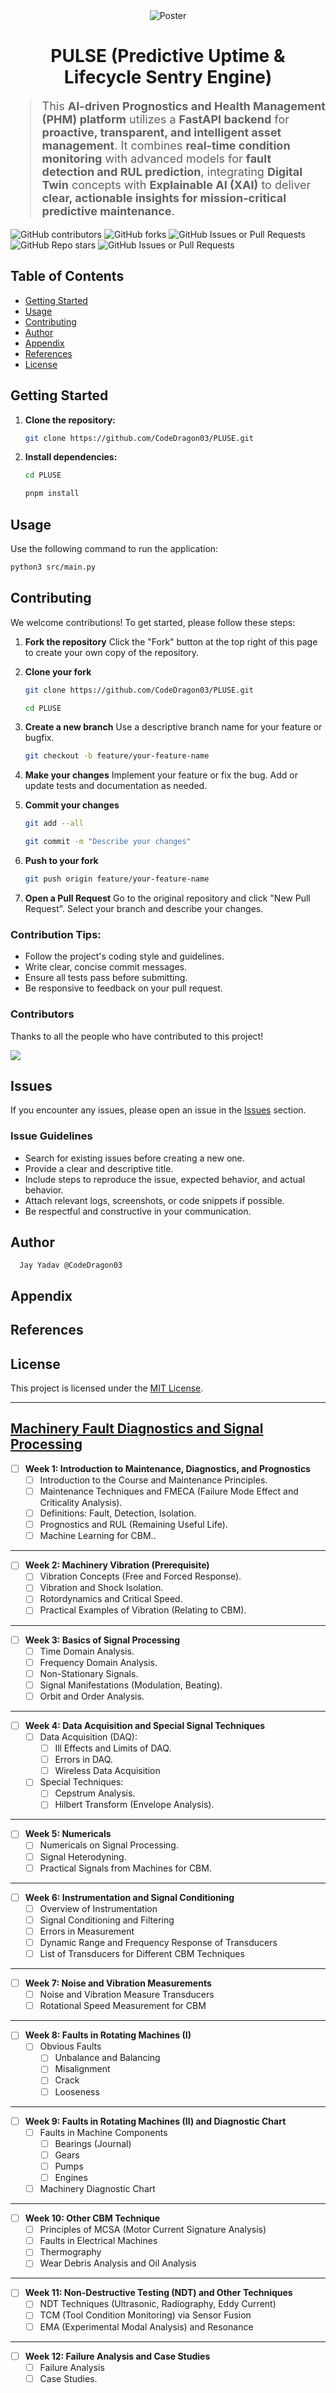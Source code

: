 <div align="center">
<img src="./Poster.jpeg" alt="Poster" />
</div>

<h1 align="center">PULSE (Predictive Uptime & Lifecycle Sentry Engine)</h1>

<blockquote style="font-size:18px;">
  
This <strong>AI-driven Prognostics and Health Management (PHM) platform</strong> utilizes a <strong>FastAPI backend</strong> for <strong>proactive, transparent, and intelligent asset management</strong>. It combines <strong>real-time condition monitoring</strong> with advanced models for <strong>fault detection and RUL prediction</strong>, integrating <strong>Digital Twin</strong> concepts with 
<strong>Explainable AI (XAI)</strong> to deliver <strong>clear, actionable insights for mission-critical predictive maintenance</strong>.

</blockquote>

<div>
    <img src="https://img.shields.io/github/contributors/CodeDragon03/PLUSE?style=for-the-badge&logo=github&color=green" alt="GitHub contributors" />
    <img src="https://img.shields.io/github/forks/CodeDragon03/PLUSE?style=for-the-badge&logo=github&color=green" alt="GitHub forks" />
    <img alt="GitHub Issues or Pull Requests" src="https://img.shields.io/github/issues-pr/CodeDragon03/PLUSE?style=for-the-badge&logo=github&color=green">
    <img src="https://img.shields.io/github/stars/CodeDragon03/PLUSE?style=for-the-badge&logo=github&color=green" alt="GitHub Repo stars" />
    <img src="https://img.shields.io/github/issues/CodeDragon03/PLUSE?style=for-the-badge&logo=github&color=green" alt="GitHub Issues or Pull Requests" />
</div>

## Table of Contents

- [Getting Started](#getting-started)
- [Usage](#usage)
- [Contributing](#contributing)
- [Author](#author)
- [Appendix](#appendix)
- [References](#references)
- [License](#license)

## Getting Started

1.  **Clone the repository:**

    ```bash
    git clone https://github.com/CodeDragon03/PLUSE.git
    ```

2.  **Install dependencies:**

    ```bash
    cd PLUSE

    pnpm install
    ```

## Usage

Use the following command to run the application:

```bash
python3 src/main.py
```

## Contributing

We welcome contributions\! To get started, please follow these steps:

1.  **Fork the repository** Click the "Fork" button at the top right of this
    page to create your own copy of the repository.

2.  **Clone your fork**

    ```bash
    git clone https://github.com/CodeDragon03/PLUSE.git

    cd PLUSE
    ```

3.  **Create a new branch** Use a descriptive branch name for your feature or
    bugfix.

    ```bash
    git checkout -b feature/your-feature-name
    ```

4.  **Make your changes** Implement your feature or fix the bug. Add or update
    tests and documentation as needed.

5.  **Commit your changes**

    ```bash
    git add --all

    git commit -m "Describe your changes"
    ```

6.  **Push to your fork**

    ```bash
    git push origin feature/your-feature-name
    ```

7.  **Open a Pull Request** Go to the original repository and click "New Pull
    Request". Select your branch and describe your changes.

### Contribution Tips:

- Follow the project's coding style and guidelines.
- Write clear, concise commit messages.
- Ensure all tests pass before submitting.
- Be responsive to feedback on your pull request.

### Contributors

Thanks to all the people who have contributed to this project!

<div align="start">
    <a href="https://github.com/CodeDragon03/PLUSE/graphs/contributors">
        <img src="https://contrib.rocks/image?repo=CodeDragon03/PLUSE"/>
    </a>
</div>

## Issues

If you encounter any issues, please open an issue in the
[Issues](https://github.com/CodeDragon03/PLUSE/issues) section.

### Issue Guidelines

- Search for existing issues before creating a new one.
- Provide a clear and descriptive title.
- Include steps to reproduce the issue, expected behavior, and actual behavior.
- Attach relevant logs, screenshots, or code snippets if possible.
- Be respectful and constructive in your communication.

## Author

      Jay Yadav @CodeDragon03

## Appendix

## References

## License

This project is licensed under the
[MIT License](./LICENSE).

---

## [Machinery Fault Diagnostics and Signal Processing](https://nptel.ac.in/courses/112105232)

- [ ]  **Week 1: Introduction to Maintenance, Diagnostics, and Prognostics**
    - [ ]  Introduction to the Course and Maintenance Principles.
    - [ ]  Maintenance Techniques and FMECA (Failure Mode Effect and Criticality Analysis).
    - [ ]  Definitions: Fault, Detection, Isolation.
    - [ ]  Prognostics and RUL (Remaining Useful Life).
    - [ ]  Machine Learning for CBM..

---

- [ ]  **Week 2: Machinery Vibration (Prerequisite)**
    - [ ]  Vibration Concepts (Free and Forced Response).
    - [ ]  Vibration and Shock Isolation.
    - [ ]  Rotordynamics and Critical Speed.
    - [ ]  Practical Examples of Vibration (Relating to CBM).

---

- [ ]  **Week 3: Basics of Signal Processing**
    - [ ]  Time Domain Analysis.
    - [ ]  Frequency Domain Analysis.
    - [ ]  Non-Stationary Signals.
    - [ ]  Signal Manifestations (Modulation, Beating).
    - [ ]  Orbit and Order Analysis.

---

- [ ]  **Week 4: Data Acquisition and Special Signal Techniques**
    - [ ]  Data Acquisition (DAQ):
        - [ ]  Ill Effects and Limits of DAQ.
        - [ ]  Errors in DAQ.
        - [ ]  Wireless Data Acquisition
    - [ ]  Special Techniques:
        - [ ]  Cepstrum Analysis.
        - [ ]  Hilbert Transform (Envelope Analysis).

---

- [ ]  **Week 5: Numericals**
    - [ ]  Numericals on Signal Processing.
    - [ ]  Signal Heterodyning.
    - [ ]  Practical Signals from Machines for CBM.

---

- [ ]  **Week 6: Instrumentation and Signal Conditioning**
    - [ ]  Overview of Instrumentation
    - [ ]  Signal Conditioning and Filtering
    - [ ]  Errors in Measurement
    - [ ]  Dynamic Range and Frequency Response of Transducers
    - [ ]  List of Transducers for Different CBM Techniques

---

- [ ]  **Week 7: Noise and Vibration Measurements**
    - [ ]  Noise and Vibration Measure Transducers
    - [ ]  Rotational Speed Measurement for CBM

---

- [ ]  **Week 8: Faults in Rotating Machines (I)**
    - [ ]  Obvious Faults
        - [ ]  Unbalance and Balancing
        - [ ]  Misalignment
        - [ ]  Crack
        - [ ]  Looseness

---

- [ ]  **Week 9: Faults in Rotating Machines (II) and Diagnostic Chart**
    - [ ]  Faults in Machine Components
        - [ ]  Bearings (Journal)
        - [ ]  Gears
        - [ ]  Pumps
        - [ ]  Engines
    - [ ]  Machinery Diagnostic Chart

---

- [ ]  **Week 10: Other CBM Technique**
    - [ ]  Principles of MCSA (Motor Current Signature Analysis)
    - [ ]  Faults in Electrical Machines
    - [ ]  Thermography
    - [ ]  Wear Debris Analysis and Oil Analysis

---

- [ ]  **Week 11: Non-Destructive Testing (NDT) and Other Techniques**
    - [ ]  NDT Techniques (Ultrasonic, Radiography, Eddy Current)
    - [ ]  TCM (Tool Condition Monitoring) via Sensor Fusion
    - [ ]  EMA (Experimental Modal Analysis) and Resonance

---

- [ ]  **Week 12: Failure Analysis and Case Studies**
    - [ ]  Failure Analysis
    - [ ]  Case Studies.
